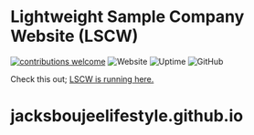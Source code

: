 # Lightweight Sample Company Website (LSCW)

[![contributions welcome](https://img.shields.io/badge/contributions-welcome-brightgreen.svg?style=flat)](https://github.com/ismailceliktr/ismailceliktr.github.io/issues) ![Website](https://img.shields.io/website/https/ismailceliktr.github.io) ![Uptime](https://img.shields.io/uptimerobot/ratio/m783247573-46d417d72287474a4ad07e98) ![GitHub](https://img.shields.io/github/license/ismailceliktr/ismailceliktr.github.io) 

Check this out; [LSCW is running here.](https://ismailceliktr.github.io/#)
# jacksboujeelifestyle.github.io
